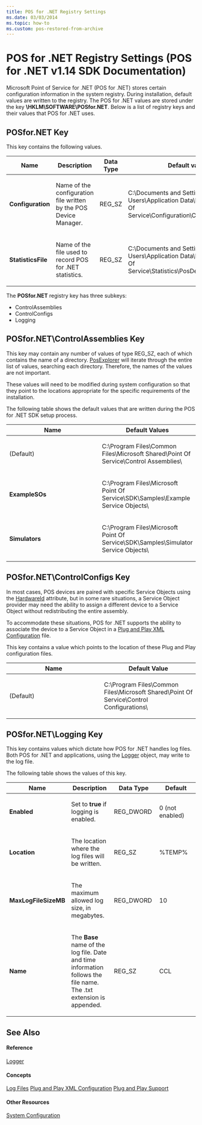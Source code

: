 ```yaml
---
title: POS for .NET Registry Settings
ms.date: 03/03/2014
ms.topic: how-to
ms.custom: pos-restored-from-archive
---
```


# POS for .NET Registry Settings (POS for .NET v1.14 SDK Documentation)

Microsoft Point of Service for .NET (POS for .NET) stores certain configuration information in the system registry. During installation, default values are written to the registry. The POS for .NET values are stored under the key **\\HKLM\\SOFTWARE\\POSfor.NET**. Below is a list of registry keys and their values that POS for .NET uses.

## POSfor.NET Key

This key contains the following values.

<table>
<colgroup>
<col style="width: 25%" />
<col style="width: 25%" />
<col style="width: 25%" />
<col style="width: 25%" />
</colgroup>
<thead>
<tr class="header">
<th>Name</th>
<th>Description</th>
<th>Data Type</th>
<th>Default value</th>
</tr>
</thead>
<tbody>
<tr class="odd">
<td><p><strong>Configuration</strong></p></td>
<td><p>Name of the configuration file written by the POS Device Manager.</p></td>
<td><p>REG_SZ</p></td>
<td><p>C:\Documents and Settings\All Users\Application Data\Microsoft\Point Of Service\Configuration\Configuration.xml</p></td>
</tr>
<tr class="even">
<td><p><strong>StatisticsFile</strong></p></td>
<td><p>Name of the file used to record POS for .NET statistics.</p></td>
<td><p>REG_SZ</p></td>
<td><p>C:\Documents and Settings\All Users\Application Data\Microsoft\Point Of Service\Statistics\PosDeviceStatistics.xml</p></td>
</tr>
</tbody>
</table>

The **POSfor.NET** registry key has three subkeys:

- ControlAssemblies
- ControlConfigs
- Logging

## POSfor.NET\\ControlAssemblies Key

This key may contain any number of values of type REG\_SZ, each of which contains the name of a directory. [PosExplorer](ms884843\(v=winembedded.11\).md) will iterate through the entire list of values, searching each directory. Therefore, the names of the values are not important.

These values will need to be modified during system configuration so that they point to the locations appropriate for the specific requirements of the installation.

The following table shows the default values that are written during the POS for .NET SDK setup process.

<table>
<colgroup>
<col style="width: 50%" />
<col style="width: 50%" />
</colgroup>
<thead>
<tr class="header">
<th>Name</th>
<th>Default Values</th>
</tr>
</thead>
<tbody>
<tr class="odd">
<td><p>(Default)</p></td>
<td><p>C:\Program Files\Common Files\Microsoft Shared\Point Of Service\Control Assemblies\</p></td>
</tr>
<tr class="even">
<td><p><strong>ExampleSOs</strong></p></td>
<td><p>C:\Program Files\Microsoft Point Of Service\SDK\Samples\Example Service Objects\</p></td>
</tr>
<tr class="odd">
<td><p><strong>Simulators</strong></p></td>
<td><p>C:\Program Files\Microsoft Point Of Service\SDK\Samples\Simulator Service Objects\</p></td>
</tr>
</tbody>
</table>

## POSfor.NET\\ControlConfigs Key

In most cases, POS devices are paired with specific Service Objects using the [HardwareId](aa460209\(v=winembedded.11\).md) attribute, but in some rare situations, a Service Object provider may need the ability to assign a different device to a Service Object without redistributing the entire assembly.

To accommodate these situations, POS for .NET supports the ability to associate the device to a Service Object in a [Plug and Play XML Configuration](plug-and-play-xml-configuration.md) file.

This key contains a value which points to the location of these Plug and Play configuration files.

<table>
<colgroup>
<col style="width: 50%" />
<col style="width: 50%" />
</colgroup>
<thead>
<tr class="header">
<th>Name</th>
<th>Default Value</th>
</tr>
</thead>
<tbody>
<tr class="odd">
<td><p>(Default)</p></td>
<td><p>C:\Program Files\Common Files\Microsoft Shared\Point Of Service\Control Configurations\</p></td>
</tr>
</tbody>
</table>

## POSfor.NET\\Logging Key

This key contains values which dictate how POS for .NET handles log files. Both POS for .NET and applications, using the [Logger](ms884546\(v=winembedded.11\).md) object, may write to the log file.

The following table shows the values of this key.

<table>
<colgroup>
<col style="width: 25%" />
<col style="width: 25%" />
<col style="width: 25%" />
<col style="width: 25%" />
</colgroup>
<thead>
<tr class="header">
<th>Name</th>
<th>Description</th>
<th>Data Type</th>
<th>Default</th>
</tr>
</thead>
<tbody>
<tr class="odd">
<td><p><strong>Enabled</strong></p></td>
<td><p>Set to <strong>true</strong> if logging is enabled.</p></td>
<td><p>REG_DWORD</p></td>
<td><p>0 (not enabled)</p></td>
</tr>
<tr class="even">
<td><p><strong>Location</strong></p></td>
<td><p>The location where the log files will be written.</p></td>
<td><p>REG_SZ</p></td>
<td><p>%TEMP%</p></td>
</tr>
<tr class="odd">
<td><p><strong>MaxLogFileSizeMB</strong></p></td>
<td><p>The maximum allowed log size, in megabytes.</p></td>
<td><p>REG_DWORD</p></td>
<td><p>10</p></td>
</tr>
<tr class="even">
<td><p><strong>Name</strong></p></td>
<td><p>The <strong>Base</strong> name of the log file. Date and time information follows the file name. The .txt extension is appended.</p></td>
<td><p>REG_SZ</p></td>
<td><p>CCL</p></td>
</tr>
</tbody>
</table>

## See Also

#### Reference

[Logger](ms884546\(v=winembedded.11\).md)

#### Concepts

[Log Files](log-files.md)
[Plug and Play XML Configuration](plug-and-play-xml-configuration.md)
[Plug and Play Support](plug-and-play-support.md)

#### Other Resources

[System Configuration](system-configuration.md)
